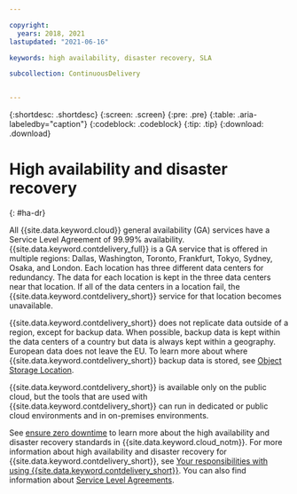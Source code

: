 ```yaml
---

copyright:
  years: 2018, 2021
lastupdated: "2021-06-16"

keywords: high availability, disaster recovery, SLA

subcollection: ContinuousDelivery


---
```


{:shortdesc: .shortdesc}
{:screen: .screen}
{:pre: .pre}
{:table: .aria-labeledby="caption"}
{:codeblock: .codeblock}
{:tip: .tip}
{:download: .download}


# High availability and disaster recovery
{: #ha-dr}

All {{site.data.keyword.cloud}} general availability (GA) services have a Service Level Agreement of 99.99% availability. {{site.data.keyword.contdelivery_full}} is a GA service that is offered in multiple regions: Dallas, Washington, Toronto, Frankfurt, Tokyo, Sydney, Osaka, and London. Each location has three different data centers for redundancy. The data for each location is kept in the three data centers near that location. If all of the data centers in a location fail, the {{site.data.keyword.contdelivery_short}} service for that location becomes unavailable.

{{site.data.keyword.contdelivery_short}} does not replicate data outside of a region, except for backup data. When possible, backup data is kept within the data centers of a country but data is always kept within a geography. European data does not leave the EU. To learn more about where {{site.data.keyword.contdelivery_short}} backup data is stored, see [Object Storage Location](/docs/ContinuousDelivery?topic=ContinuousDelivery-cd-compute-isolation#cd-object-storage).

{{site.data.keyword.contdelivery_short}} is available only on the public cloud, but the tools that are used with {{site.data.keyword.contdelivery_short}} can run in dedicated or public cloud environments and in on-premises environments. 

See [ensure zero downtime](/docs/overview?topic=overview-zero-downtime#zero-downtime) to learn more about the high availability and disaster recovery standards in {{site.data.keyword.cloud_notm}}. For more information about high availability and disaster recovery for {{site.data.keyword.contdelivery_short}}, see [Your responsibilities with using {{site.data.keyword.contdelivery_short}}](/docs/ContinuousDelivery?topic=ContinuousDelivery-responsibilities-cd#disaster-recovery). You can also find information about [Service Level Agreements](/docs/overview?topic=overview-slas).
